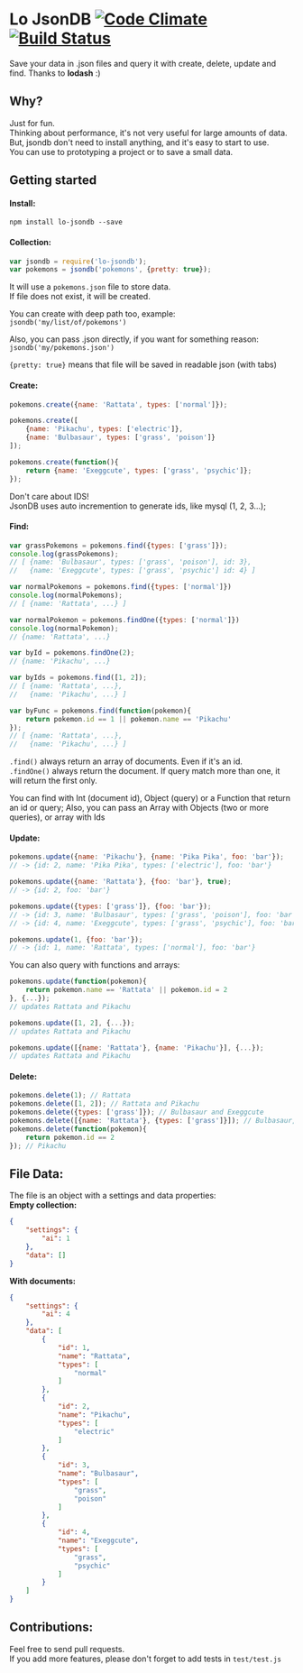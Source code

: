 # Lo JsonDB [![Code Climate](https://codeclimate.com/github/renatorib/lo-jsondb/badges/gpa.svg)](https://codeclimate.com/github/renatorib/lo-jsondb) [![Build Status](https://travis-ci.org/renatorib/lo-jsondb.svg?branch=master)](https://travis-ci.org/renatorib/lo-jsondb)

Save your data in .json files and query it with create, delete, update and find. Thanks to **lodash** :)

## Why?
Just for fun.  
Thinking about performance, it's not very useful for large amounts of data.  
But, jsondb don't need to install anything, and it's easy to start to use.  
You can use to prototyping a project or to save a small data.  

## Getting started

#### Install:
```
npm install lo-jsondb --save
```
#### Collection:
```js
var jsondb = require('lo-jsondb');
var pokemons = jsondb('pokemons', {pretty: true});  
```
It will use a `pokemons.json` file to store data.  
If file does not exist, it will be created.  

You can create with deep path too, example:  
`jsondb('my/list/of/pokemons')`   

Also, you can pass .json directly, if you want for something reason:  
`jsondb('my/pokemons.json')`  

`{pretty: true}` means that file will be saved in readable json (with tabs)

#### Create:
```js
pokemons.create({name: 'Rattata', types: ['normal']});

pokemons.create([
    {name: 'Pikachu', types: ['electric']},
    {name: 'Bulbasaur', types: ['grass', 'poison']}
]);

pokemons.create(function(){
    return {name: 'Exeggcute', types: ['grass', 'psychic']};
});
```
Don't care about IDS!  
JsonDB uses auto incremention to generate ids, like mysql (1, 2, 3...);

#### Find:
```js
var grassPokemons = pokemons.find({types: ['grass']});
console.log(grassPokemons);
// [ {name: 'Bulbasaur', types: ['grass', 'poison'], id: 3},
//   {name: 'Exeggcute', types: ['grass', 'psychic'] id: 4} ]

var normalPokemons = pokemons.find({types: ['normal']})
console.log(normalPokemons);
// [ {name: 'Rattata', ...} ]

var normalPokemon = pokemons.findOne({types: ['normal']})
console.log(normalPokemon);
// {name: 'Rattata', ...}

var byId = pokemons.findOne(2);
// {name: 'Pikachu', ...}

var byIds = pokemons.find([1, 2]);
// [ {name: 'Rattata', ...},
//   {name: 'Pikachu', ...} ]

var byFunc = pokemons.find(function(pokemon){
    return pokemon.id == 1 || pokemon.name == 'Pikachu'
});
// [ {name: 'Rattata', ...},
//   {name: 'Pikachu', ...} ]
```

`.find()` always return an array of documents. Even if it's an id.  
`.findOne()` always return the document. If query match more than one, it will return the first only.  

You can find with Int (document id), Object (query) or a Function that return an id or query; Also, you can pass an Array with Objects (two or more queries), or array with Ids  

#### Update:
```js
pokemons.update({name: 'Pikachu'}, {name: 'Pika Pika', foo: 'bar'});
// -> {id: 2, name: 'Pika Pika', types: ['electric'], foo: 'bar'}

pokemons.update({name: 'Rattata'}, {foo: 'bar'}, true);
// -> {id: 2, foo: 'bar'}

pokemons.update({types: ['grass']}, {foo: 'bar'});
// -> {id: 3, name: 'Bulbasaur', types: ['grass', 'poison'], foo: 'bar'}
// -> {id: 4, name: 'Exeggcute', types: ['grass', 'psychic'], foo: 'bar'}

pokemons.update(1, {foo: 'bar'});
// -> {id: 1, name: 'Rattata', types: ['normal'], foo: 'bar'}
```

You can also query with functions and arrays:
```js
pokemons.update(function(pokemon){
    return pokemon.name == 'Rattata' || pokemon.id = 2
}, {...});
// updates Rattata and Pikachu

pokemons.update([1, 2], {...});
// updates Rattata and Pikachu

pokemons.update([{name: 'Rattata'}, {name: 'Pikachu'}], {...});
// updates Rattata and Pikachu
```

#### Delete:
```js
pokemons.delete(1); // Rattata
pokemons.delete([1, 2]); // Rattata and Pikachu
pokemons.delete({types: ['grass']}); // Bulbasaur and Exeggcute
pokemons.delete([{name: 'Rattata'}, {types: ['grass']}]); // Bulbasaur, Exeggcute and Rattata
pokemons.delete(function(pokemon){
    return pokemon.id == 2
}); // Pikachu
```

## File Data:
The file is an object with a settings and data properties:  
**Empty collection:**
```json
{
    "settings": {
        "ai": 1
    },
    "data": []
}
```

**With documents:**
```json
{
    "settings": {
        "ai": 4
    },
    "data": [
        {
            "id": 1,
            "name": "Rattata",
            "types": [
                "normal"
            ]
        },
        {
            "id": 2,
            "name": "Pikachu",
            "types": [
                "electric"
            ]
        },
        {
            "id": 3,
            "name": "Bulbasaur",
            "types": [
                "grass",
                "poison"
            ]
        },
        {
            "id": 4,
            "name": "Exeggcute",
            "types": [
                "grass",
                "psychic"
            ]
        }
    ]
}
```

## Contributions:
Feel free to send pull requests.  
If you add more features, please don't forget to add tests in `test/test.js`
